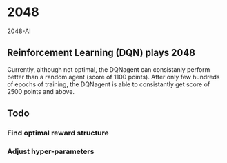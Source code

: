# 2048
2048-AI

## Reinforcement Learning (DQN) plays 2048
Currently, although not optimal, the DQNagent can consistanly perform better than a random agent (score of 1100 points).
After only few hundreds of epochs of training, the DQNagent is able to consistantly get score of 2500 points and above.

## Todo
### Find optimal reward structure
### Adjust hyper-parameters
